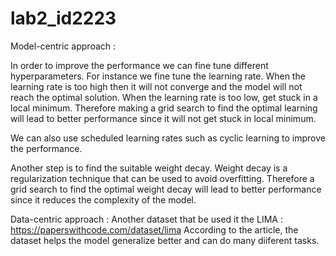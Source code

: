 # lab2_id2223


Model-centric approach :

In order to improve the performance we can fine tune different hyperparameters. For instance we fine tune the learning rate. When the learning rate is too high then it will not converge and the model will not reach the optimal solution. When the learning rate is too low, get stuck in a local minimum. Therefore making  a grid search to find the optimal learning will lead to better performance since it will not get stuck in local minimum.  

We can also use scheduled learning rates such as cyclic learning to improve the performance. 

Another step is to find the suitable weight decay. Weight decay is a regularization technique  that can be used to avoid overfitting. Therefore a grid search to find the optimal weight decay will lead to better performance since it reduces the complexity of the model.   



Data-centric approach :
Another dataset that be used it the LIMA : https://paperswithcode.com/dataset/lima
According to the article, the dataset helps the model generalize better and can do many diiferent tasks.

